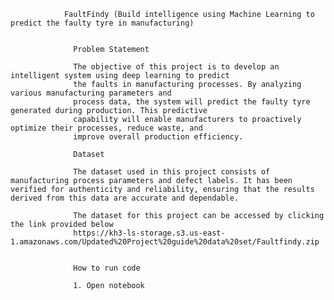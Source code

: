                 FaultFindy (Build intelligence using Machine Learning to predict the faulty tyre in manufacturing)


                  Problem Statement
                  
                  The objective of this project is to develop an intelligent system using deep learning to predict
                  the faults in manufacturing processes. By analyzing various manufacturing parameters and
                  process data, the system will predict the faulty tyre generated during production. This predictive
                  capability will enable manufacturers to proactively optimize their processes, reduce waste, and
                  improve overall production efficiency.

                  Dataset
                  
                  The dataset used in this project consists of manufacturing process parameters and defect labels. It has been verified for authenticity and reliability, ensuring that the results derived from this data are accurate and dependable.
                  
                  The dataset for this project can be accessed by clicking the link provided below
                  https://kh3-ls-storage.s3.us-east-1.amazonaws.com/Updated%20Project%20guide%20data%20set/Faultfindy.zip


                  How to run code

                  1. Open notebook
